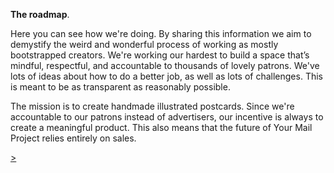 **The roadmap**.

Here you can see how we're doing. By sharing this information we aim to demystify the weird and wonderful process of working as mostly bootstrapped creators. We're working our hardest to build a space that’s mindful, respectful, and accountable to thousands of lovely patrons. We've lots of ideas about how to do a better job, as well as lots of challenges. This is meant to be as transparent as reasonably possible.

The mission is to create handmade illustrated postcards. Since we're accountable to our patrons instead of advertisers, our incentive is always to create a meaningful product. This also means that the future of Your Mail Project relies entirely on sales.

<div class="roadmap-spacer-1"></div>

<p>
<a class="btn" href="https://kvshvl.in/yourmailproject/2.html">></a><br>
</p>

<div class="roadmap-spacer-2"></div>

